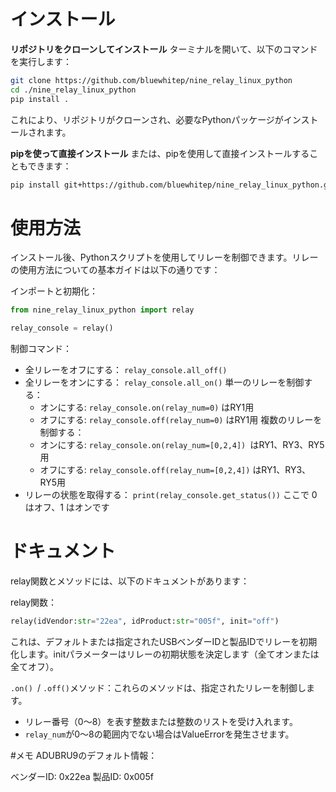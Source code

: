 # インストール
**リポジトリをクローンしてインストール**
ターミナルを開いて、以下のコマンドを実行します：
```bash
git clone https://github.com/bluewhitep/nine_relay_linux_python
cd ./nine_relay_linux_python
pip install .
```
これにより、リポジトリがクローンされ、必要なPythonパッケージがインストールされます。

**pipを使って直接インストール**
または、pipを使用して直接インストールすることもできます：
```bash
pip install git+https://github.com/bluewhitep/nine_relay_linux_python.git
```

# 使用方法
インストール後、Pythonスクリプトを使用してリレーを制御できます。リレーの使用方法についての基本ガイドは以下の通りです：

インポートと初期化：

```python
from nine_relay_linux_python import relay

relay_console = relay()
```
制御コマンド：

- 全リレーをオフにする： `relay_console.all_off()`
- 全リレーをオンにする： `relay_console.all_on()`
単一のリレーを制御する：
  - オンにする: `relay_console.on(relay_num=0)` はRY1用
  - オフにする: `relay_console.off(relay_num=0)` はRY1用
複数のリレーを制御する：
  - オンにする: `relay_console.on(relay_num=[0,2,4]) `はRY1、RY3、RY5用
  - オフにする: `relay_console.off(relay_num=[0,2,4])` はRY1、RY3、RY5用
- リレーの状態を取得する： `print(relay_console.get_status())` ここで 0 はオフ、1 はオンです

# ドキュメント
relay関数とメソッドには、以下のドキュメントがあります：

relay関数：
```python
relay(idVendor:str="22ea", idProduct:str="005f", init="off")
```
これは、デフォルトまたは指定されたUSBベンダーIDと製品IDでリレーを初期化します。initパラメーターはリレーの初期状態を決定します（全てオンまたは全てオフ）。

`.on() `/ `.off()`メソッド：これらのメソッドは、指定されたリレーを制御します。
- リレー番号（0〜8）を表す整数または整数のリストを受け入れます。
- `relay_num`が0〜8の範囲内でない場合はValueErrorを発生させます。

#メモ
ADUBRU9のデフォルト情報：

ベンダーID: 0x22ea
製品ID: 0x005f